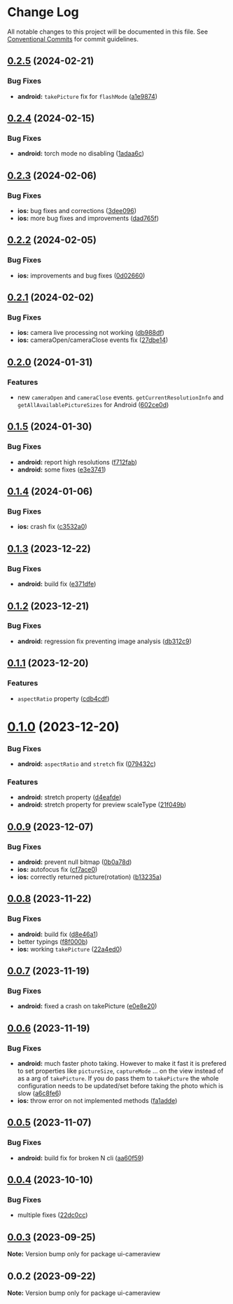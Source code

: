 # Change Log

All notable changes to this project will be documented in this file.
See [Conventional Commits](https://conventionalcommits.org) for commit guidelines.

## [0.2.5](https://github.com/nativescript-community/ui-cameraview/compare/v0.2.4...v0.2.5) (2024-02-21)

### Bug Fixes

* **android:** `takePicture` fix for `flashMode` ([a1e9874](https://github.com/nativescript-community/ui-cameraview/commit/a1e987495c782a07372778921ba09681e985842d))

## [0.2.4](https://github.com/nativescript-community/ui-cameraview/compare/v0.2.3...v0.2.4) (2024-02-15)

### Bug Fixes

* **android:** torch mode no disabling ([1adaa6c](https://github.com/nativescript-community/ui-cameraview/commit/1adaa6cf6a16086c503d8d51e49fffd7eb922250))

## [0.2.3](https://github.com/nativescript-community/ui-cameraview/compare/v0.2.2...v0.2.3) (2024-02-06)

### Bug Fixes

* **ios:** bug fixes and corrections ([3dee096](https://github.com/nativescript-community/ui-cameraview/commit/3dee0969202356b0ddec6047ded6bda528587456))
* **ios:** more bug fixes and improvements ([dad765f](https://github.com/nativescript-community/ui-cameraview/commit/dad765f4003bee62a78eff5d87edc0f0781a563a))

## [0.2.2](https://github.com/nativescript-community/ui-cameraview/compare/v0.2.1...v0.2.2) (2024-02-05)

### Bug Fixes

* **ios:** improvements and bug fixes ([0d02660](https://github.com/nativescript-community/ui-cameraview/commit/0d02660787b68cafcdbaa861e636818a3f6ceb42))

## [0.2.1](https://github.com/nativescript-community/ui-cameraview/compare/v0.2.0...v0.2.1) (2024-02-02)

### Bug Fixes

* **ios:** camera live processing not working ([db988df](https://github.com/nativescript-community/ui-cameraview/commit/db988df147689befe49707fb9d7f9e87ce9c7380))
* **ios:** cameraOpen/cameraClose events fix ([27dbe14](https://github.com/nativescript-community/ui-cameraview/commit/27dbe148f37850ed4f6d9651cb7fe8b2c2878850))

## [0.2.0](https://github.com/nativescript-community/ui-cameraview/compare/v0.1.5...v0.2.0) (2024-01-31)

### Features

* new `cameraOpen` and `cameraClose` events. `getCurrentResolutionInfo` and `getAllAvailablePictureSizes` for Android ([602ce0d](https://github.com/nativescript-community/ui-cameraview/commit/602ce0d121590b83b8be31ebd384d547e43fe4e2))

## [0.1.5](https://github.com/nativescript-community/ui-cameraview/compare/v0.1.4...v0.1.5) (2024-01-30)

### Bug Fixes

* **android:** report high resolutions ([f712fab](https://github.com/nativescript-community/ui-cameraview/commit/f712fabf5dffa121f38f18dc7355917811c72161))
* **android:** some fixes ([e3e3741](https://github.com/nativescript-community/ui-cameraview/commit/e3e3741304931e4b2372cd64336d235c79d080a0))

## [0.1.4](https://github.com/nativescript-community/ui-cameraview/compare/v0.1.3...v0.1.4) (2024-01-06)

### Bug Fixes

* **ios:** crash fix ([c3532a0](https://github.com/nativescript-community/ui-cameraview/commit/c3532a011214c10535ed358fb36538fd6ed06bd2))

## [0.1.3](https://github.com/nativescript-community/ui-cameraview/compare/v0.1.2...v0.1.3) (2023-12-22)

### Bug Fixes

* **android:** build fix ([e371dfe](https://github.com/nativescript-community/ui-cameraview/commit/e371dfe8e6ee0135f02f6784f8db07824e9ee2f4))

## [0.1.2](https://github.com/nativescript-community/ui-cameraview/compare/v0.1.1...v0.1.2) (2023-12-21)

### Bug Fixes

* **android:** regression fix preventing image analysis ([db312c9](https://github.com/nativescript-community/ui-cameraview/commit/db312c91eec299dce50cd605196522a3a4d73d77))

## [0.1.1](https://github.com/nativescript-community/ui-cameraview/compare/v0.1.0...v0.1.1) (2023-12-20)

### Features

* `aspectRatio` property ([cdb4cdf](https://github.com/nativescript-community/ui-cameraview/commit/cdb4cdf445254f59719d421a5406882c70b040da))

# [0.1.0](https://github.com/nativescript-community/ui-cameraview/compare/v0.0.9...v0.1.0) (2023-12-20)

### Bug Fixes

* **android:** `aspectRatio` and `stretch` fix ([079432c](https://github.com/nativescript-community/ui-cameraview/commit/079432c9a08c6c630206eded012d8844fe260fe5))

### Features

* **android:** stretch property ([d4eafde](https://github.com/nativescript-community/ui-cameraview/commit/d4eafde42499a2a1ce16d87fad274cdb53db90f6))
* **android:** stretch property for preview scaleType ([21f049b](https://github.com/nativescript-community/ui-cameraview/commit/21f049ba894920eed497a4a22da00be80dffa5c5))

## [0.0.9](https://github.com/nativescript-community/ui-cameraview/compare/v0.0.8...v0.0.9) (2023-12-07)

### Bug Fixes

* **android:** prevent null bitmap ([0b0a78d](https://github.com/nativescript-community/ui-cameraview/commit/0b0a78d38c99c703b1e82ee80af1dc7baadc64a0))
* **ios:** autofocus fix ([cf7ace0](https://github.com/nativescript-community/ui-cameraview/commit/cf7ace04131560c0bf56c15be36f89242fccb545))
* **ios:** correctly returned  picture(rotation) ([b13235a](https://github.com/nativescript-community/ui-cameraview/commit/b13235aa338ffb56ca1df746bf55b5456475bf8c))

## [0.0.8](https://github.com/nativescript-community/ui-cameraview/compare/v0.0.7...v0.0.8) (2023-11-22)

### Bug Fixes

* **android:** build fix ([d8e46a1](https://github.com/nativescript-community/ui-cameraview/commit/d8e46a1cef34604383b2567a27d762733f834350))
* better typings ([f8f000b](https://github.com/nativescript-community/ui-cameraview/commit/f8f000b2493fde813f7c7ad653a96801e5e27eb6))
* **ios:** working `takePicture` ([22a4ed0](https://github.com/nativescript-community/ui-cameraview/commit/22a4ed00a00d594ca878e3fd5c76b711209a959b))

## [0.0.7](https://github.com/nativescript-community/ui-cameraview/compare/v0.0.6...v0.0.7) (2023-11-19)

### Bug Fixes

* **android:** fixed a crash on takePicture ([e0e8e20](https://github.com/nativescript-community/ui-cameraview/commit/e0e8e20b0799b53a960170ac178540f745bde0de))

## [0.0.6](https://github.com/nativescript-community/ui-cameraview/compare/v0.0.5...v0.0.6) (2023-11-19)

### Bug Fixes

* **android:** much faster photo taking. However to make it fast it is prefered to set properties like `pictureSize`, `captureMode` ... on the view instead of as a arg of `takePicture`. If you do pass them to `takePicture` the whole configuration needs to be updated/set before taking the photo which is slow ([a6c8fe6](https://github.com/nativescript-community/ui-cameraview/commit/a6c8fe65623ae80c4371b19bd96849dd08359994))
* **ios:** throw error on not implemented methods ([fa1adde](https://github.com/nativescript-community/ui-cameraview/commit/fa1adde97fce4b674236163b4c67625f974190c0))

## [0.0.5](https://github.com/nativescript-community/ui-cameraview/compare/v0.0.4...v0.0.5) (2023-11-07)

### Bug Fixes

* **android:** build fix for broken N cli ([aa60f59](https://github.com/nativescript-community/ui-cameraview/commit/aa60f59ae0c1f1a627cd1f5c076e6e374366f979))

## [0.0.4](https://github.com/nativescript-community/ui-cameraview/compare/v0.0.3...v0.0.4) (2023-10-10)

### Bug Fixes

* multiple fixes ([22dc0cc](https://github.com/nativescript-community/ui-cameraview/commit/22dc0ccd9636b2a60705877dc09979c658bc1b2c))

## [0.0.3](https://github.com/nativescript-community/ui-cameraview/compare/v0.0.2...v0.0.3) (2023-09-25)

**Note:** Version bump only for package ui-cameraview

## 0.0.2 (2023-09-22)

**Note:** Version bump only for package ui-cameraview
